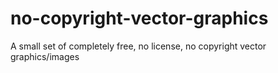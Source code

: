 # no-copyright-vector-graphics
A small set of completely free, no license, no copyright vector graphics/images
